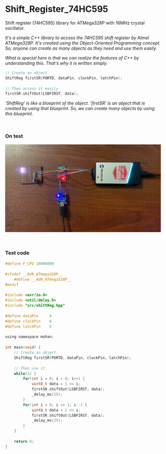 # Shift_Register_74HC595
Shift register (74HC595) library for ATMega328P with 16MHz crystal oscillator.

*It's a simple C++ library to access the 74HC595 shift register by Atmel ATMega328P. It's created using the Object-Oriented Programming concept. So, anyone can create as many objects as they need and use them easily.*

*What is special here is that we can realize the features of C++ by understanding this. That's why it is written simply.*

```c
// Create an object
ShiftReg firstSR(PORTD, dataPin, clockPin, latchPin);

// Then access it easily
firstSR.shiftOut(LSBFIRST, data);
```

*'ShiftReg' is like a blueprint of the object. 'firstSR' is an object that is created by using that blueprint. So, we can create many objects by using this blueprint.*

&nbsp;

### On test

![image_1](https://github.com/micro9997/Shift_Register_74HC595/blob/master/images/image_1.gif)

&nbsp;

### Test code

```c
#define F_CPU 16000000

#ifndef __AVR_ATmega328P__
    #define __AVR_ATmega328P__
#endif

#include <avr/io.h>
#include <util/delay.h>
#include "src/shiftReg.hpp"

#define dataPin     4
#define clockPin    6
#define latchPin    5

using namespace mohan;

int main(void) {
    // Create an object
    ShiftReg firstSR(PORTD, dataPin, clockPin, latchPin);

    // Then use it
    while(1) {
        for(int i = 0; i < 8; i++) {
            uint8_t data = 1 << i;
            firstSR.shiftOut(LSBFIRST, data);
            _delay_ms(25);
        }
        for(int i = 6; i >= 1; i--) {
            uint8_t data = 1 << i;
            firstSR.shiftOut(LSBFIRST, data);
            _delay_ms(25);
        }
    }
    
    return 0;
}
```

&nbsp;
